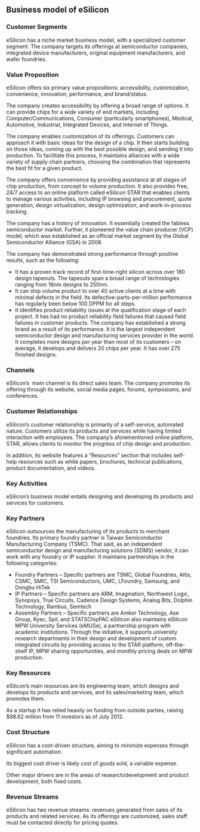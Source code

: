 Business model of eSilicon
--------------------------

 ### Customer Segments

 eSilicon has a niche market business model, with a specialized customer segment. The company targets its offerings at semiconductor companies, integrated device manufacturers, original equipment manufacturers, and wafer foundries.

 ### Value Proposition

 eSilicon offers six primary value propositions: accessibility, customization, convenience, innovation, performance, and brand/status.

 The company creates accessibility by offering a broad range of options. It can provide chips for a wide variety of end markets, including Computer/Communications, Consumer (particularly smartphones), Medical, Automotive, Industrial, Integrated Devices, and Internet of Things.

 The company enables customization of its offerings. Customers can approach it with basic ideas for the design of a chip. It then starts building on those ideas, coming up with the best possible design, and sending it into production. To facilitate this process, it maintains alliances with a wide variety of supply chain partners, choosing the combination that represents the best fit for a given product.

 The company offers convenience by providing assistance at all stages of chip production, from concept to volume production. It also provides free, 24/7 access to an online platform called eSilicon STAR that enables clients to manage various activities, including IP browsing and procurement, quote generation, design virtualization, design optimization, and work-in-process tracking.

 The company has a history of innovation. It essentially created the fabless semiconductor market. Further, it pioneered the value chain producer (VCP) model, which was established as an official market segment by the Global Semiconductor Alliance (GSA) in 2008.

 The company has demonstrated strong performance through positive results, such as the following:

  * It has a proven track record of first-time-right silicon across over 180 design tapeouts. The tapeouts span a broad range of technologies ranging from 16nm designs to 250nm.
 * It can ship volume product to over 40 active clients at a time with minimal defects in the field. Its defective-parts-per-million performance has regularly been below 100 DPPM for all steps.
 * It identifies product reliability issues at the qualification stage of each project. It has had no product reliability field failures that caused field failures in customer products.
  The company has established a strong brand as a result of its performance. It is the largest independent semiconductor design and manufacturing services provider in the world. It completes more designs per year than most of its customers – on average, it develops and delivers 20 chips per year. It has over 275 finished designs.

 ### Channels

 eSilicon’s  main channel is its direct sales team. The company promotes its offering through its website, social media pages, forums, symposiums, and conferences.

 ### Customer Relationships

 eSilicon’s customer relationship is primarily of a self-service, automated nature. Customers utilize its products and services while having limited interaction with employees. The company’s aforementioned online platform, STAR, allows clients to monitor the progress of chip design and production.

 In addition, its website features a “Resources” section that includes self-help resources such as white papers, brochures, technical publications, product documentation, and videos.

 ### Key Activities

 eSilicon’s business model entails designing and developing its products and services for customers.

 ### Key Partners

 eSilicon outsources the manufacturing of its products to merchant foundries. Its primary foundry partner is Taiwan Semiconductor Manufacturing Company (TSMC). That said, as an independent semiconductor design and manufacturing solutions (SDMS) vendor, it can work with any foundry or IP supplier. It maintains partnerships in the following categories:

  * Foundry Partners – Specific partners are TSMC, Global Foundries, Altis, CSMC, SMIC, TSI Semiconductors, UMC, LFoundry, Samsung, and Dongbu HiTek
 * IP Partners – Specific partners are ARM, Imagination, Northwest Logic, Synopsys, True Circuits, Cadence Design Systems, Analog Bits, Dolphin Technology, Rambus, Semtech
 * Assembly Partners – Specific partners are Amkor Technology, Ase Group, Kyec, Spil, and STATSChipPAC
  eSilicon also maintains eSilicon MPW University Services (eMUSe), a partnership program with academic institutions. Through the initiative, it supports university research departments in their design and development of custom integrated circuits by providing access to the STAR platform, off-the-shelf IP, MPW sharing opportunities, and monthly pricing deals on MPW production.

 ### Key Resources

 eSilicon’s main resources are its engineering team, which designs and develops its products and services, and its sales/marketing team, which promotes them.

 As a startup it has relied heavily on funding from outside parties, raising $98.62 million from 11 investors as of July 2012.

 ### Cost Structure

 eSilicon has a cost-driven structure, aiming to minimize expenses through significant automation.

 Its biggest cost driver is likely cost of goods sold, a variable expense.

 Other major drivers are in the areas of research/development and product development, both fixed costs.

 ### Revenue Streams

 eSilicon has two revenue streams: revenues generated from sales of its products and related services. As its offerings are customized, sales staff must be contacted directly for pricing quotes.